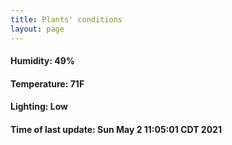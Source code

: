```yaml
---
title: Plants' conditions
layout: page
---
```



#### Humidity: 49%
#### Temperature: 71F
#### Lighting: Low
#### Time of last update: Sun May  2 11:05:01 CDT 2021

